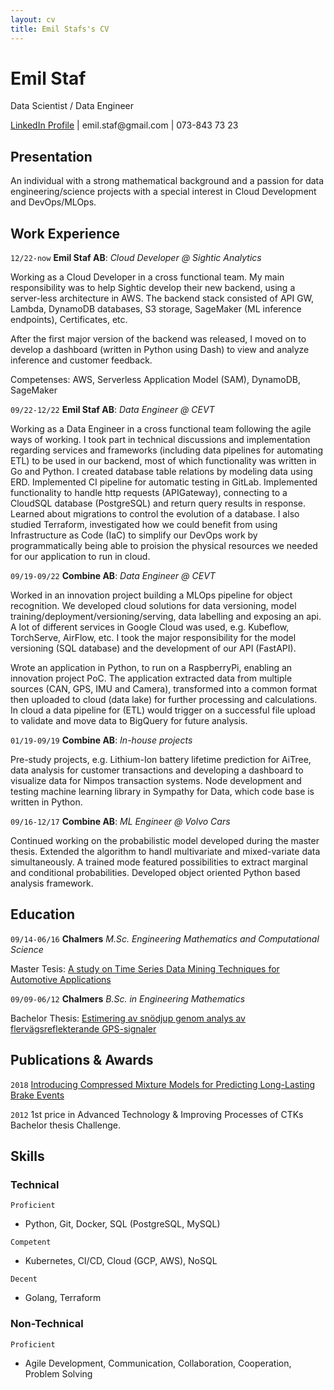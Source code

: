 ```yaml
---
layout: cv
title: Emil Stafs's CV
---
```

# Emil Staf
Data Scientist / Data Engineer

<div id="webaddress">
<a href="https://www.linkedin.com/in/emil-staf-523b8120/">LinkedIn Profile</a> | emil.staf@gmail.com | 073-843 73 23
</div>

## Presentation
An individual with a strong mathematical background and a passion for data engineering/science projects with a special interest in Cloud Development and DevOps/MLOps.

## Work Experience

`12/22-now`
__Emil Staf AB__: *Cloud Developer @ Sightic Analytics*

Working as a Cloud Developer in a cross functional team. My main responsibility was to help Sightic develop their new backend, using a server-less architecture in AWS. The backend stack consisted of API GW, Lambda, DynamoDB databases, S3 storage, SageMaker (ML inference endpoints), Certificates, etc.

After the first major version of the backend was released, I moved on to develop a dashboard (written in Python using Dash) to view and analyze inference and customer feedback.

Competenses: AWS, Serverless Application Model (SAM), DynamoDB, SageMaker

`09/22-12/22`
__Emil Staf AB__: *Data Engineer @ CEVT*

Working as a Data Engineer in a cross functional team following the agile ways of working. I took part in technical discussions and implementation regarding services and frameworks (including data pipelines for automating ETL) to be used in our backend, most of which functionality was written in Go and Python. I created database table relations by modeling data using ERD. Implemented CI pipeline for automatic testing in GitLab. Implemented functionality to handle http requests (APIGateway), connecting to a CloudSQL database (PostgreSQL) and return query results in response. Learned about migrations to control the evolution of a database. I also studied Terraform, investigated how we could benefit from using Infrastructure as Code (IaC) to simplify our DevOps work by programmatically being able to proision the physical resources we needed for our application to run in cloud.

`09/19-09/22`
__Combine AB__: *Data Engineer @ CEVT*

Worked in an innovation project building a MLOps pipeline for object recognition. We developed cloud solutions for data versioning, model training/deployment/versioning/serving, data labelling and exposing an api. A lot of different services in Google Cloud was used, e.g. Kubeflow, TorchServe, AirFlow, etc. I took the major responsibility for the model versioning (SQL database) and the development of our API (FastAPI).

Wrote an application in Python, to run on a RaspberryPi, enabling an innovation project PoC. The application extracted data from multiple sources (CAN, GPS, IMU and Camera), transformed into a common format then uploaded to cloud (data lake) for further processing and calculations. In cloud a data pipeline for (ETL) would trigger on a successful file upload to validate and move data to BigQuery for future analysis.

<!-- Worked as a project lead/developer in an innovation project to investigate the feasibility to detect abnormal communication on a CAN-bus using edge machine learning. A collaboration project with an external company, using their edge machine learning SDK. -->


`01/19-09/19`
__Combine AB__: *In-house projects*

Pre-study projects, e.g. Lithium-Ion battery lifetime prediction for AiTree, data analysis for customer transactions and developing a dashboard to visualize data for Nimpos transaction systems. Node development and testing machine learning library in Sympathy for Data, which code base is written in Python.

`09/16-12/17`
__Combine AB__: *ML Engineer @ Volvo Cars*

Continued working on the probabilistic model developed during the master thesis. Extended the algorithm to handl multivariate and mixed-variate data simultaneously. A trained mode featured possibilities to extract marginal and conditional probabilities. Developed object oriented Python based analysis framework.

## Education

`09/14-06/16`
__Chalmers__ *M.Sc. Engineering Mathematics and Computational Science*

Master Tesis: <a href="https://odr.chalmers.se/items/726efcda-a3d9-4dbd-903d-5d84512b66fd">A study on Time Series Data Mining Techniques for Automotive Applications</a>

`09/09-06/12`
__Chalmers__ *B.Sc. in Engineering Mathematics*

Bachelor Thesis: <a href="https://odr.chalmers.se/items/a2616bf0-3b52-448f-aef7-2d88da60998b">Estimering av snödjup genom analys av flervägsreflekterande GPS-signaler</a>

## Publications & Awards

`2018`
<a href="https://research.chalmers.se/publication/506034">Introducing Compressed Mixture Models for Predicting Long-Lasting Brake Events</a>

`2012`
1st price in Advanced Technology & Improving Processes of CTKs Bachelor thesis Challenge.

## Skills

### Technical

`Proficient`
- Python, Git, Docker, SQL (PostgreSQL, MySQL)

`Competent`
- Kubernetes, CI/CD, Cloud (GCP, AWS), NoSQL

`Decent`
- Golang, Terraform

### Non-Technical

`Proficient`
- Agile Development, Communication, Collaboration, Cooperation, Problem Solving


<!-- ### Footer

Last updated: May 2013 -->
